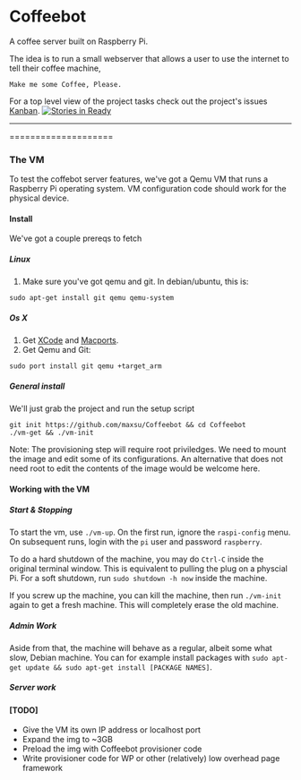 Coffeebot
=========

A coffee server built on Raspberry Pi. 

The idea is to run a small webserver that allows a user to use the internet to tell their coffee machine,

```Make me some Coffee, Please.```

For a top level view of the project tasks check out the project's issues [Kanban](https://waffle.io/maxsu/coffeebot). [![Stories in Ready](https://badge.waffle.io/maxsu/coffeebot.png)](http://waffle.io/maxsu/coffeebot) 

--------------------
====================


### The VM
To test the coffebot server features, we've got a Qemu VM that runs a Raspberry Pi operating system.
VM configuration code should work for the physical device.

#### Install
We've got a couple prereqs to fetch

##### Linux 

1. Make sure you've got qemu and git. In debian/ubuntu, this is:

```
sudo apt-get install git qemu qemu-system
```

##### Os X

1. Get [XCode](https://itunes.apple.com/us/app/xcode/id497799835?ls=1&mt=12) and [Macports](http://www.macports.org/install.php).
2. Get Qemu and Git:

```
sudo port install git qemu +target_arm
```

##### General install
We'll just grab the project and run the setup script
```
git init https://github.com/maxsu/Coffeebot && cd Coffeebot
./vm-get && ./vm-init
```

Note: The provisioning step will require root priviledges. We need
to mount the image and edit some of its configurations.
An alternative that does not need root to edit the contents of the image would be welcome here.

#### Working with the VM

##### Start & Stopping
To start the vm, use ```./vm-up```. On the first run, ignore the `raspi-config` menu.
On subsequent runs, login with the ```pi``` user and password ```raspberry```.

To do a hard shutdown of the machine, you may do ```Ctrl-C``` inside the original terminal window.
This is equivalent to pulling the plug on a physcial Pi.
For a soft shutdown, run ```sudo shutdown -h now``` inside the machine.

If you screw up the machine, you can kill the machine, then run ```./vm-init``` again to get a fresh machine.
This will completely erase the old machine.

##### Admin Work
Aside from that, the machine will behave as a regular, albeit some what slow, Debian machine.
You can for example install packages with ```sudo apt-get update && sudo apt-get install [PACKAGE NAMES]```.

##### Server work

#### [TODO] 
* Give the VM its own IP address or localhost port
* Expand the img to ~3GB
* Preload the img with Coffeebot provisioner code
* Write provisioner code for WP or other (relatively) low overhead page framework



